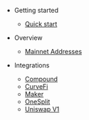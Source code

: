 <!-- docs/_sidebar.md -->

- Getting started
  - [Quick start](quickstart.md)

- Overview
  - [Mainnet Addresses](overview_mainnet_address.md)

- Integrations
  - [Compound](compound.md)
  - [CurveFi](curvefi.md)
  - [Maker](maker.md)
  - [OneSplit](onesplit.md)
  - [Uniswap V1](uniswap.md)